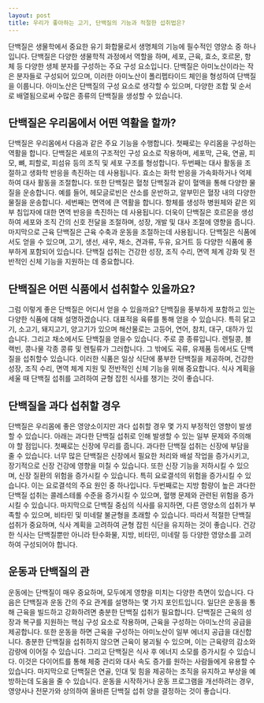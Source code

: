 ```yaml
---
layout: post
title: 우리가 좋아하는 고기, 단백질의 기능과 적절한 섭취법은?
---
```


단백질은 생물학에서 중요한 유기 화합물로서 생명체의 기능에 필수적인 영양소 중 하나입니다. 단백질은 다양한 생물학적 과정에서 역할을 하며, 세포, 근육, 효소, 호르몬, 항체 등 다양한 생체 분자를 구성하는 주요 구성 요소입니다. 단백질은 아미노산이라는 작은 분자들로 구성되어 있으며, 이러한 아미노산이 폴리펩타이드 체인을 형성하여 단백질을 이룹니다. 아미노산은 단백질의 구성 요소로 생각할 수 있으며, 다양한 조합 및 순서로 배열됨으로써 수많은 종류의 단백질을 생성할 수 있습니다.


<h2>단백질은 우리몸에서 어떤 역활을 할까?</h2>
단백질은 우리몸에서 다음과 같은 주요 기능을 수행합니다. 첫째로는 우리몸을 구성하는 역활을 합니다. 단백질은 세포의 구조적인 구성 요소로 작용하며, 세포막, 근육, 연골, 피모, 뼈, 피할로, 피섬유 등의 조직 및 세포 구조를 형성합니다. 두번째는 대사 활동을 조절하고 생화학 반응을 촉진하는 데 사용됩니다. 효소는 화학 반응을 가속화하거나 억제하여 대사 활동을 조절합니다. 또한 단백질은 혈청 단백질과 같이 혈액을 통해 다양한 물질을 운송합니다. 예를 들어, 헤모글로빈은 산소를 운반하고, 알부민은 혈장 내의 다양한 물질을 운송합니다. 세번째는 면역에 큰 역활을 합니다. 항체를 생성하 병원체와 같은 외부 침입자에 대한 면역 반응을 촉진하는 데 사용됩니다. 더욱이 단백질은 호르몬을 생성하여 세포와 조직 간의 신호 전달을 조절하며, 성장, 개발 및 대사 조절에 영향을 줍니다. 마지막으로 근육 단백질은 근육 수축과 운동을 조절하는데 사용됩니다. 단백질은 식품에서도 얻을 수 있으며, 고기, 생선, 새우, 채소, 견과류, 두유, 요거트 등 다양한 식품에 풍부하게 포함되어 있습니다. 단백질 섭취는 건강한 성장, 조직 수리, 면역 체계 강화 및 전반적인 신체 기능을 지원하는 데 중요합니다.


<h2>단백질은 어떤 식품에서 섭취할수 있을까요?</h2>
그럼 이렇게 좋은 단백질은 어디서 얻을 수 있을까요? 단백질을 풍부하게 포함하고 있는 다양한 식품에 대해 설명하겠습니다. 대표적을 육류를 통해 얻을 수 있습니다. 특히 닭고기, 소고기, 돼지고기, 양고기가 있으며 해산물로는 고등어, 연어, 참치, 대구, 대하가 있습니다. 그리고 채소에서도 단백질을 얻을수 있습니다. 주로 콩 종류입니다. 렌틸콩, 블랙빈, 콩나물 각종 콩류 및 렌틸류가 그러합니다. 그 밖에도 곡류, 유제품 등에서도 단백질을 섭취할수 있습니다. 이러한 식품은 일상 식단에 풍부한 단백질을 제공하며, 건강한 성장, 조직 수리, 면역 체계 지원 및 전반적인 신체 기능을 위해 중요합니다. 식사 계획을 세울 때 단백질 섭취를 고려하여 균형 잡힌 식사를 챙기는 것이 좋습니다.


<h2>단백질을 과다 섭취할 경우</h2>
단백질은 우리몸에 좋은 영양소이지만 과다 섭취할 경우 몇 가지 부정적인 영향이 발생할 수 있습니다. 아래는 과다한 단백질 섭취로 인해 발생할 수 있는 일부 문제와 주의해야 할 점입니다. 첫째로는 신장에 무리를 줍니다. 과다한 단백질 섭취는 신장에 부담을 줄 수 있습니다. 너무 많은 단백질은 신장에서 필요한 처리와 배설 작업을 증가시키고, 장기적으로 신장 건강에 영향을 미칠 수 있습니다. 또한 신장 기능을 저하시킬 수 있으며, 신장 질환의 위험을 증가시킬 수 있습니다. 특히 요로결석의 위험을 증가시킬 수 있습니다. 이는 요로결석의 주요 원인 중 하나입니다. 두번째로는 지방 함량이 높은 과다한 단백질 섭취는 콜레스테롤 수준을 증가시킬 수 있으며, 혈행 문제와 관련된 위험을 증가시킬 수 있습니다. 마지막으로 단백질 중심의 식사를 유지하면, 다른 영양소의 섭취가 부족할 수 있으며, 비타민 및 미네랄 불균형을 초래할 수 있습니다. 따라서 적절한 단백질 섭취가 중요하며, 식사 계획을 고려하여 균형 잡힌 식단을 유지하는 것이 좋습니다. 건강한 식사는 단백질뿐만 아니라 탄수화물, 지방, 비타민, 미네랄 등 다양한 영양소를 고려하여 구성되어야 합니다.


<h2>운동과 단백질의 관</h2>
운동에는 단백질이 매우 중요하며, 모두에게 영향을 미치는 다양한 측면이 있습니다. 다음은 단백질과 운동 간의 주요 관계를 설명하는 몇 가지 포인트입니다. 일단은 운동을 통해 근육을 빌드하고 강화하려면 충분한 단백질 섭취가 필요합니다. 단백질은 근육의 성장과 복구를 지원하는 핵심 구성 요소로 작용하며, 근육을 구성하는 아미노산의 공급을 제공합니다. 또한 운동을 하면 근육을 구성하는 아미노산이 일부 에너지 공급을 대신합니다. 충분한 단백질을 섭취하지 않으면 근육이 붕괴될 수 있으며, 이는 근육량의 감소와 감량에 이어질 수 있습니다. 그리고 단백질은 식사 후 에너지 소모를 증가시킬 수 있습니다. 이것은 다이어트를 통해 체중 관리와 대사 속도 증가를 원하는 사람들에게 유용할 수 있습니다. 마지막으로 단백질은 연골, 인대 및 힘을 제공하는 조직을 유지하고 부상을 예방하는데 도움을 줄 수 있습니다. 운동을 시작하거나 운동 프로그램을 개선하려는 경우, 영양사나 전문가와 상의하여 올바른 단백질 섭취 양을 결정하는 것이 좋습니다.